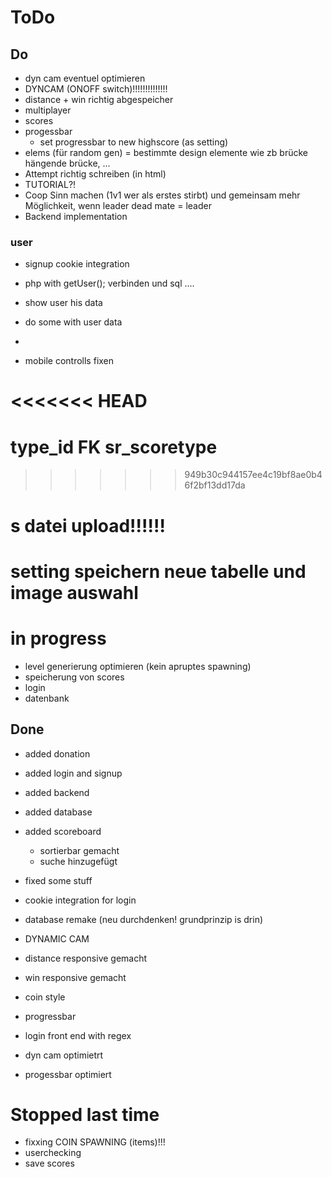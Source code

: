 # ToDo

## Do

- dyn cam eventuel optimieren
- DYNCAM (ONOFF switch)!!!!!!!!!!!!!!
- distance + win richtig abgespeicher
- multiplayer
- scores
- progessbar
    - set progressbar to new highscore (as setting)
- elems (für random gen) = bestimmte design elemente wie zb brücke hängende brücke, ...
- Attempt richtig schreiben (in html)
- TUTORIAL?!
- Coop Sinn machen (1v1 wer als erstes stirbt) und gemeinsam mehr Möglichkeit,
wenn leader dead mate = leader 
- Backend implementation
### user
- signup cookie integration
- php with getUser(); verbinden und sql ....
- show user his data
- do some with user data
- 

- mobile controlls fixen

<<<<<<< HEAD
=======
# type_id FK sr_scoretype
  

>>>>>>> 949b30c944157ee4c19bf8ae0b46f2bf13dd17da
# s datei upload!!!!!!
 
 # setting speichern neue tabelle und image auswahl


# in progress
- level generierung optimieren (kein apruptes spawning)
- speicherung von scores
- login 
- datenbank

## Done
- added donation
- added login and signup
- added backend 
- added database
- added scoreboard
  - sortierbar gemacht
  - suche hinzugefügt
- fixed some stuff 
- cookie integration for login
- database remake (neu durchdenken! grundprinzip is drin)



- DYNAMIC CAM
- distance responsive gemacht
- win responsive gemacht
- coin style
- progressbar
- login front end with regex 
- dyn cam  optimietrt
- progessbar optimiert



# Stopped last time
- fixxing COIN SPAWNING (items)!!!
- userchecking
- save scores